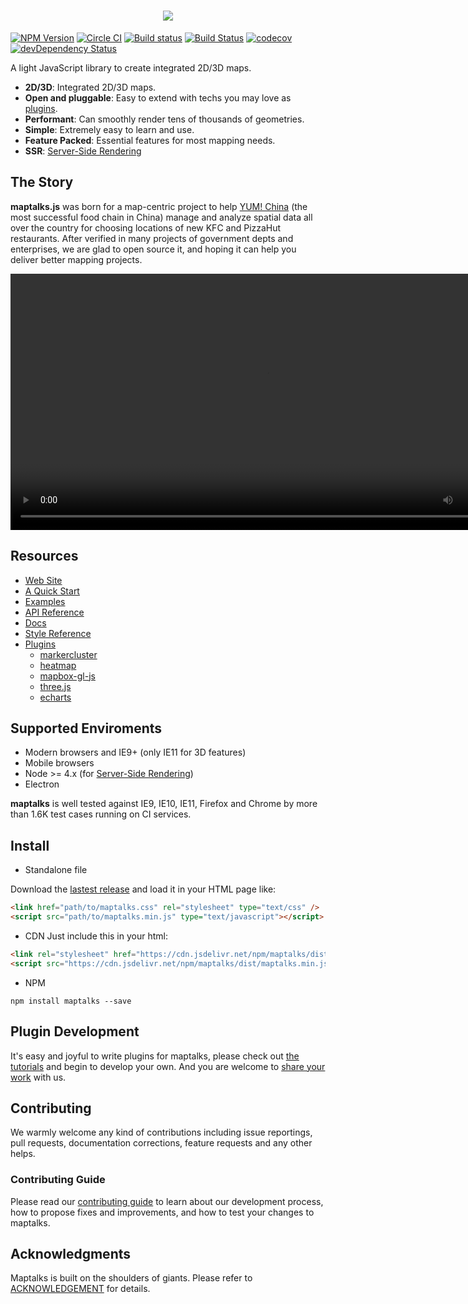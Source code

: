 <h1 align="center"><img src="https://user-images.githubusercontent.com/13678919/31573203-99ae6894-b0e9-11e7-8a7e-2b26eaff58c6.png"/></h1>

[![NPM Version](https://img.shields.io/npm/v/maptalks.svg)](https://github.com/maptalks/maptalks.js) [![Circle CI](https://circleci.com/gh/maptalks/maptalks.js.svg?style=shield)](https://circleci.com/gh/maptalks/maptalks.js) [![Build status](https://ci.appveyor.com/api/projects/status/r9pb0dhqqq3cdppy/branch/master?svg=true)](https://ci.appveyor.com/project/fuzhenn/maptalks-js) [![Build Status](https://travis-ci.org/maptalks/maptalks.js.svg?branch=master)](https://travis-ci.org/maptalks/maptalks.js) [![codecov](https://codecov.io/gh/maptalks/maptalks.js/branch/master/graph/badge.svg)](https://codecov.io/gh/maptalks/maptalks.js) [![devDependency Status](https://david-dm.org/maptalks/maptalks.js/dev-status.svg)](https://david-dm.org/maptalks/maptalks.js#info=devDependencies)

A light JavaScript library to create integrated 2D/3D maps. 

* **2D/3D**: Integrated 2D/3D maps.
* **Open and pluggable**: Easy to extend with techs you may love as [plugins](https://maptalks.org/plugins.html).
* **Performant**: Can smoothly render tens of thousands of geometries.
* **Simple**: Extremely easy to learn and use.
* **Feature Packed**: Essential features for most mapping needs.
* **SSR**: [Server-Side Rendering](https://github.com/maptalks/maptalks.js/wiki/Server-Side-Rendering)

## The Story

**maptalks.js** was born for a map-centric project to help [YUM! China](http://www.yumchina.com/en/) (the most successful food chain in China) manage and analyze spatial data all over the country for choosing locations of new KFC and PizzaHut restaurants. After verified in many projects of government depts and enterprises, we are glad to open source it, and hoping it can help you deliver better mapping projects.

<a href="http://maptalks.org/maptalks.three/demo/bloom.html" title="maptalks.three Demo" target="_blank"><video width="820" src = "https://user-images.githubusercontent.com/25998927/149662311-4cb06c54-49ab-44b2-b019-518c0228508c.mp4" autoplay loop hspace="10"></video></a>

## Resources

* [Web Site](http://maptalks.org)
* [A Quick Start](http://maptalks.org/getting-started.html)
* [Examples](https://maptalks.github.io/examples/en/map/load/)
* [API Reference](https://maptalks.github.io/maptalks.js/api/0.x/Map.html)
* [Docs](https://github.com/maptalks/maptalks.js/wiki)
* [Style Reference](https://github.com/maptalks/maptalks.js/wiki/Symbol-Reference)
* [Plugins](http://maptalks.org/plugins.html)
   * [markercluster](https://github.com/maptalks/maptalks.markercluster)
   * [heatmap](https://github.com/maptalks/maptalks.heatmap)
   * [mapbox-gl-js](https://github.com/maptalks/maptalks.mapboxgl)
   * [three.js](https://github.com/maptalks/maptalks.three)
   * [echarts](https://github.com/maptalks/maptalks.e3)

## Supported Enviroments

* Modern browsers and IE9+ (only IE11 for 3D features)
* Mobile browsers
* Node >= 4.x (for [Server-Side Rendering](https://github.com/maptalks/maptalks.js/wiki/Server-Side-Rendering))
* Electron

**maptalks** is well tested against IE9, IE10, IE11, Firefox and Chrome by more than 1.6K test cases running on CI services. 

## Install

* Standalone file

Download the [lastest release](https://github.com/maptalks/maptalks.js/releases) and load it in your HTML page like:
```html
<link href="path/to/maptalks.css" rel="stylesheet" type="text/css" />
<script src="path/to/maptalks.min.js" type="text/javascript"></script>
```

* CDN
Just include this in your html:
```html
<link rel="stylesheet" href="https://cdn.jsdelivr.net/npm/maptalks/dist/maptalks.min.css">
<script src="https://cdn.jsdelivr.net/npm/maptalks/dist/maptalks.min.js"></script>
```

* NPM

```shell
npm install maptalks --save
```

## Plugin Development

It's easy and joyful to write plugins for maptalks, please check out [the tutorials](https://github.com/maptalks/maptalks.js/wiki) and begin to develop your own. And you are welcome to [share your work](https://github.com/maptalks/maptalks.github.io/issues/new) with us.

## Contributing

We warmly welcome any kind of contributions including issue reportings, pull requests, documentation corrections, feature requests and any other helps.

### Contributing Guide
Please read our [contributing guide](.github/CONTRIBUTING.md) to learn about our development process, how to propose fixes and improvements, and how to test your changes to maptalks.

## Acknowledgments

Maptalks is built on the shoulders of giants. Please refer to [ACKNOWLEDGEMENT](ACKNOWLEDGEMENT) for details.

